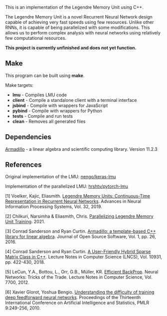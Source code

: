 This is an implementation of the Legendre Memory Unit using C++.

The Legendre Memory Unit is a novel Recurrent Neural Network design capable of achieving very fast speeds using few resources. Unlike other RNNs, it is capable of being parallelized with some modifications. This allows us to perform complex analysis with neural networks using relatively few computational resources. 

**This project is currently unfinished and does not yet function.**

## Make 

This program can be built using **make**. 

Make targets:
* **lmu**  -            Compiles LMU code
* **client** -          Compile a standalone client with a terminal interface
* **jsbind** -          Compile with wrappers for JavaScript
* **pybind** -          Compile with wrappers for Python 
* **tests** -           Compile and run tests 
* **clean**  -          Removes all generated files

## Dependencies
[Armadillo](http://arma.sourceforge.net/) - a linear algebra and scientific computing library. Version 11.2.3


## References

Original implementation of the LMU: [nengo/keras-lmu](https://github.com/nengo/keras-lmu)

Implementation of the parallelized LMU: [hrshtv/pytorch-lmu](https://github.com/hrshtv/pytorch-lmu)

[1] Voelker, Kajic, Eliasmith. [Legendre Memory Units: Continuous-Time Representation in Recurrent Neural Networks](https://proceedings.neurips.cc/paper/2019/file/952285b9b7e7a1be5aa7849f32ffff05-Paper.pdf). Advances in Neural Information Processing Systems, Vol. 32, 2019. 

[2] Chilkuri, Narsimha & Eliasmith, Chris. [Parallelizing Legendre Memory Unit Training](https://www.researchgate.net/publication/349546847_Parallelizing_Legendre_Memory_Unit_Training). 2021. 

[3] Conrad Sanderson and Ryan Curtin. [Armadillo: a template-based C++ library for linear algebra](http://arma.sourceforge.net/armadillo_joss_2016.pdf). Journal of Open Source Software, Vol. 1, pp. 26, 2016.

[4] Conrad Sanderson and Ryan Curtin. [A User-Friendly Hybrid Sparse Matrix Class in C++](http://arma.sourceforge.net/armadillo_lncs_2018.pdf). Lecture Notes in Computer Science (LNCS), Vol. 10931, pp. 422-430, 2018.

[5] LeCun, Y.A., Bottou, L., Orr, G.B., Müller, KR. [Efficient BackProp](https://link.springer.com/chapter/10.1007/978-3-642-35289-8_3). Neural Networks: Tricks of the Trade. Lecture Notes in Computer Science, Vol. 7700, 2012. 

[6] Xavier Glorot, Yoshua Bengio. [Understanding the difficulty of training deep feedforward neural networks](http://proceedings.mlr.press/v9/glorot10a.html). Proceedings of the Thirteenth International Conference on Artificial Intelligence and Statistics, PMLR 9:249-256, 2010. 


